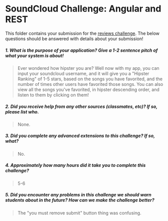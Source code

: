 # SoundCloud Challenge: Angular and REST

This folder contains your submission for the [reviews challenge](http://info343-joelross.rhcloud.com/challenges/soundcloud). The below questions should be answered with details about your submission!

##### 1. What is the purpose of your application? Give a 1-2 sentence pitch of what your system is about! #####
> Ever wondered how hipster you are? Well now with my app, you can input your soundcloud username, and it will give you a "Hipster Ranking" of 1-5 stars, based on the songs you have favorited, and the number of times other users have favorited those songs. You can also view all the songs you've favorited, in hipster descending order, and listen to them by clicking on them!

##### 2. Did you receive help from any other sources (classmates, etc)? If so, please list who. #####
> None.

##### 3. Did you complete any advanced extensions to this challenge? If so, what? #####
> No.

##### 4. Approximately how many hours did it take you to complete this challenge? #####
> 5-6

##### 5. Did you encounter any problems in this challenge we should warn students about in the future? How can we make the challenge better? #####
> The "you must remove submit" button thing was confusing. 
